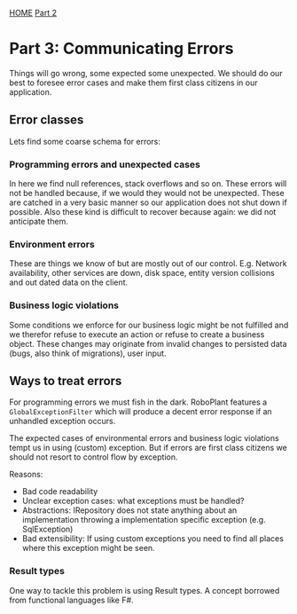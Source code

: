 [HOME](../README.md) [Part 2](../part2/part2.md)

# Part 3: Communicating Errors

Things will go wrong, some expected some unexpected. We should do our best to foresee error cases and make them first class citizens in our application. 

## Error classes

Lets find some coarse schema for errors:

### Programming errors and unexpected cases

In here we find null references, stack overflows and so on. These errors will not be handled because, if we would they would not be unexpected. These are catched in a very basic manner so our application does not shut down if possible. Also these kind is difficult to recover because again: we did not anticipate them.

### Environment errors

These are things we know of but are mostly out of our control.  E.g. Network availability, other services are down, disk space, entity version collisions and out dated data on the client.

### Business logic violations

Some conditions we enforce for our business logic might be not fulfilled and we therefor refuse to execute an action or refuse to create a business object. These changes may originate from invalid changes to persisted data (bugs, also think of migrations), user input.

## Ways to treat errors

For programming errors we must fish in the dark. RoboPlant features a `GlobalExceptionFilter` which will produce a decent error response if an unhandled exception occurs.

The expected cases of environmental errors and business logic violations tempt us in using (custom) exception. But if errors are first class citizens we should not resort to control flow by exception.

Reasons:

- Bad code readability
- Unclear exception cases: what exceptions must be handled?
- Abstractions: IRepository does not state anything about an implementation throwing a implementation specific exception (e.g. SqlException)
- Bad extensibility: If using custom exceptions you need to find all places where this exception might be seen.

### Result types

One way to tackle this problem is using Result types. A concept borrowed from functional languages like F#.
